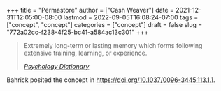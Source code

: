 +++
title = "Permastore"
author = ["Cash Weaver"]
date = 2021-12-31T12:05:00-08:00
lastmod = 2022-09-05T16:08:24-07:00
tags = ["concept", "concept"]
categories = ["concept"]
draft = false
slug = "772a02cc-f238-4f25-bc41-a584ac13c301"
+++

> Extremely long-term or lasting memory which forms following extensive training, learning, or experience.
>
> _[Psychology Dictionary](https://psychologydictionary.org/permastore/)_

Bahrick posited the concept in https://doi.org/10.1037/0096-3445.113.1.1.

